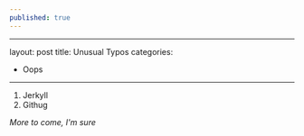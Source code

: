 ```yaml
---
published: true
---
```


---
layout: post
title: Unusual Typos
categories:
- Oops
---

1. Jerkyll
2. Githug

*More to come, I'm sure*
